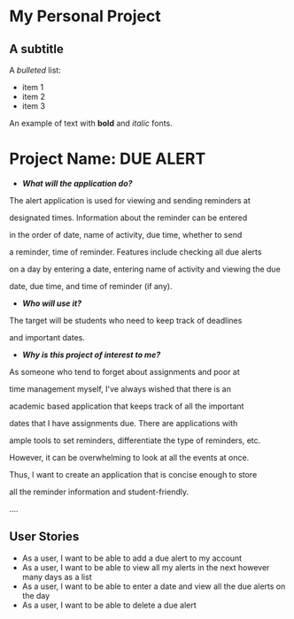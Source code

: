 # My Personal Project

## A subtitle

A *bulleted* list:
- item 1
- item 2
- item 3

An example of text with **bold** and *italic* fonts.

# Project Name: DUE ALERT


- ***What will the application do?***

The alert application is used for viewing and sending reminders at

designated times. Information about the reminder can be entered

in the order of date, name of activity, due time, whether to send

a reminder, time of reminder. Features include checking all due alerts 

on a day by entering a date, entering name of activity and viewing the due

date, due time, and time of reminder (if any).



- ***Who will use it?***

The target will be students who need to keep track of deadlines

and important dates.

- ***Why is this project of interest to me?***

As someone who tend to forget about assignments and poor at 

time management myself, I've always wished that there is an 

academic based application that keeps track of all the important

dates that I have assignments due. There are applications with 

ample tools to set reminders, differentiate the type of reminders, etc. 

However, it can be overwhelming to look at all the events at once.

Thus, I want to create an application that is concise enough to store

all the reminder information and student-friendly.

....


## User Stories

- As a user, I want to be able to add a due alert to my account
- As a user, I want to be able to view all my alerts in the next 
however many days as a list 
- As a user, I want to be able to enter a date and view all the due alerts
on the day
- As a user, I want to be able to delete a due alert


